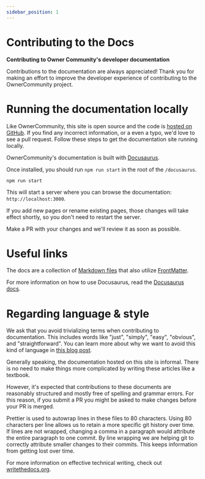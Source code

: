 ```yaml
---
sidebar_position: 1
---
```


# Contributing to the Docs

**Contributing to Owner Community's developer documentation**

Contributions to the documentation are always appreciated! Thank you for making
an effort to improve the developer experience of contributing to the OwnerCommunity
project.

# Running the documentation locally

Like OwnerCommunity, this site is open source and the code is [hosted on GitHub][docs].
If you find any incorrect information, or a even a typo, we'd love to see a pull
request. Follow these steps to get the documentation site running locally.

OwnerCommunity's documentation is built with [Docusaurus][docusaurus].

Once installed, you should run `npm run start` in the root of the `/docusaurus`.

```shell
npm run start
```

This will start a server where you can browse the documentation:
`http://localhost:3000`.

If you add new pages or rename existing pages, those changes will take effect shortly,
so you don't need to restart the server.

Make a PR with your changes and we'll review it as soon as possible.

# Useful links

The docs are a collection of [Markdown files][markdown] that also utilize
[FrontMatter][frontmatter].

For more information on how to use Docusaurus, read the [Docusaurus
docs][docusaurusdocs].

# Regarding language & style

We ask that you avoid trivializing terms when contributing to documentation.
This includes words like "just", "simply", "easy", "obvious", and
"straightforward". You can learn more about why we want to avoid this kind of
language in [this blog post](https://jessitron.com/2020/06/26/just-dont).

Generally speaking, the documentation hosted on this site is informal. There is
no need to make things more complicated by writing these articles like a
textbook.

However, it's expected that contributions to these documents are reasonably
structured and mostly free of spelling and grammar errors. For this reason, if
you submit a PR you might be asked to make changes before your PR is merged.

Prettier is used to autowrap lines in these files to 80 characters. Using 80
characters per line allows us to retain a more specific git history over time.
If lines are not wrapped, changing a comma in a paragraph would attribute the
entire paragraph to one commit. By line wrapping we are helping git to correctly
attribute smaller changes to their commits. This keeps information from getting
lost over time.

For more information on effective technical writing, check out
[writethedocs.org][writethedocs].

[docs]: https://github.com/simnova/ownercommunity/tree/main/docusaurus
[docusaurus]: https://docusaurus.io/
[markdown]: https://en.wikipedia.org/wiki/Markdown
[frontmatter]: https://jekyllrb.com/docs/front-matter/
[docusaurusdocs]: https://docusaurus.io/docs
[writethedocs]: https://www.writethedocs.org/guide/